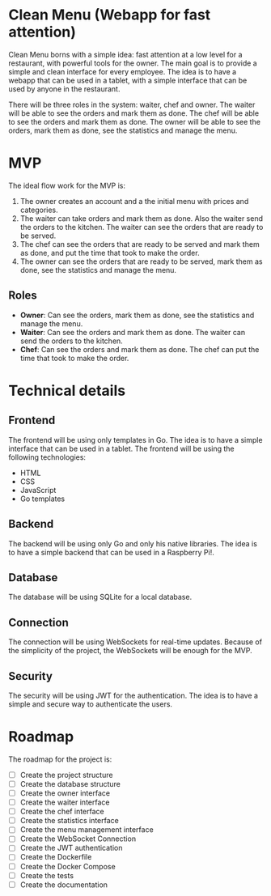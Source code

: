 # Clean Menu (Webapp for fast attention)

Clean Menu borns with a simple idea: fast attention at a low level for a restaurant, with powerful tools for the owner. The main goal is to provide a simple and clean interface for every employee. The idea is to have a webapp that can be used in a tablet, with a simple interface that can be used by anyone in the restaurant.

There will be three roles in the system: waiter, chef and owner. The waiter will be able to see the orders and mark them as done. The chef will be able to see the orders and mark them as done. The owner will be able to see the orders, mark them as done, see the statistics and manage the menu.

# MVP

The ideal flow work for the MVP is:

1. The owner creates an account and a the initial menu with prices and categories.
2. The waiter can take orders and mark them as done. Also the waiter send the orders to the kitchen. The waiter can see the orders that are ready to be served.
3. The chef can see the orders that are ready to be served and mark them as done, and put the time that took to make the order.
4. The owner can see the orders that are ready to be served, mark them as done, see the statistics and manage the menu.

## Roles 

- **Owner**: Can see the orders, mark them as done, see the statistics and manage the menu.
- **Waiter**: Can see the orders and mark them as done. The waiter can send the orders to the kitchen.
- **Chef**: Can see the orders and mark them as done. The chef can put the time that took to make the order.

# Technical details

## Frontend

The frontend will be using only templates in Go. The idea is to have a simple interface that can be used in a tablet. The frontend will be using the following technologies:

- HTML
- CSS
- JavaScript
- Go templates

## Backend

The backend will be using only Go and only his native libraries. The idea is to have a simple backend that can be used in a Raspberry Pi!.

## Database

The database will be using SQLite for a local database.

## Connection

The connection will be using WebSockets for real-time updates. Because of the simplicity of the project, the WebSockets will be enough for the MVP.

## Security

The security will be using JWT for the authentication. The idea is to have a simple and secure way to authenticate the users.

# Roadmap

The roadmap for the project is:

- [ ] Create the project structure
- [ ] Create the database structure
- [ ] Create the owner interface
- [ ] Create the waiter interface
- [ ] Create the chef interface
- [ ] Create the statistics interface
- [ ] Create the menu management interface
- [ ] Create the WebSocket Connection
- [ ] Create the JWT authentication
- [ ] Create the Dockerfile
- [ ] Create the Docker Compose
- [ ] Create the tests
- [ ] Create the documentation
